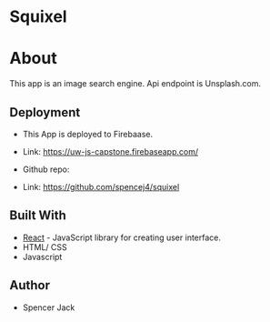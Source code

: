 # Squixel

# **About**
This app is an image search engine. Api endpoint is Unsplash.com.

## Deployment
* This App is deployed to Firebaase.
* Link: https://uw-js-capstone.firebaseapp.com/

* Github repo:
* Link: https://github.com/spencej4/squixel

## Built With

* [React](https://www.npmjs.com/package/react) - JavaScript library for creating user interface.
* HTML/ CSS
* Javascript

## Author

* Spencer Jack
